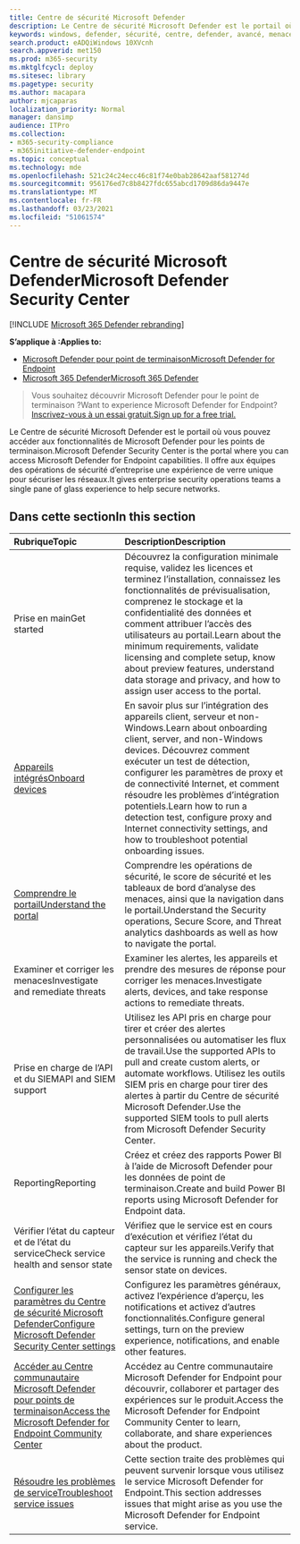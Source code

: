 ```yaml
---
title: Centre de sécurité Microsoft Defender
description: Le Centre de sécurité Microsoft Defender est le portail où vous pouvez accéder à Microsoft Defender pour le point de terminaison.
keywords: windows, defender, sécurité, centre, defender, avancé, menace, protection
search.product: eADQiWindows 10XVcnh
search.appverid: met150
ms.prod: m365-security
ms.mktglfcycl: deploy
ms.sitesec: library
ms.pagetype: security
ms.author: macapara
author: mjcaparas
localization_priority: Normal
manager: dansimp
audience: ITPro
ms.collection:
- m365-security-compliance
- m365initiative-defender-endpoint
ms.topic: conceptual
ms.technology: mde
ms.openlocfilehash: 521c24c24ecc46c81f74e0bab28642aaf581274d
ms.sourcegitcommit: 956176ed7c8b8427fdc655abcd1709d86da9447e
ms.translationtype: MT
ms.contentlocale: fr-FR
ms.lasthandoff: 03/23/2021
ms.locfileid: "51061574"
---
```

# <a name="microsoft-defender-security-center"></a><span data-ttu-id="a2d59-104">Centre de sécurité Microsoft Defender</span><span class="sxs-lookup"><span data-stu-id="a2d59-104">Microsoft Defender Security Center</span></span>

[!INCLUDE [Microsoft 365 Defender rebranding](../../includes/microsoft-defender.md)]

<span data-ttu-id="a2d59-105">**S’applique à :**</span><span class="sxs-lookup"><span data-stu-id="a2d59-105">**Applies to:**</span></span>
- [<span data-ttu-id="a2d59-106">Microsoft Defender pour point de terminaison</span><span class="sxs-lookup"><span data-stu-id="a2d59-106">Microsoft Defender for Endpoint</span></span>](https://go.microsoft.com/fwlink/p/?linkid=2146631)
- [<span data-ttu-id="a2d59-107">Microsoft 365 Defender</span><span class="sxs-lookup"><span data-stu-id="a2d59-107">Microsoft 365 Defender</span></span>](https://go.microsoft.com/fwlink/?linkid=2118804)

> <span data-ttu-id="a2d59-108">Vous souhaitez découvrir Microsoft Defender pour le point de terminaison ?</span><span class="sxs-lookup"><span data-stu-id="a2d59-108">Want to experience Microsoft Defender for Endpoint?</span></span> [<span data-ttu-id="a2d59-109">Inscrivez-vous à un essai gratuit.</span><span class="sxs-lookup"><span data-stu-id="a2d59-109">Sign up for a free trial.</span></span>](https://www.microsoft.com/microsoft-365/windows/microsoft-defender-atp?ocid=docs-wdatp-exposedapis-abovefoldlink)

<span data-ttu-id="a2d59-110">Le Centre de sécurité Microsoft Defender est le portail où vous pouvez accéder aux fonctionnalités de Microsoft Defender pour les points de terminaison.</span><span class="sxs-lookup"><span data-stu-id="a2d59-110">Microsoft Defender Security Center is the portal where you can access Microsoft Defender for Endpoint capabilities.</span></span> <span data-ttu-id="a2d59-111">Il offre aux équipes des opérations de sécurité d’entreprise une expérience de verre unique pour sécuriser les réseaux.</span><span class="sxs-lookup"><span data-stu-id="a2d59-111">It gives enterprise security operations teams a single pane of glass experience to help secure networks.</span></span>

## <a name="in-this-section"></a><span data-ttu-id="a2d59-112">Dans cette section</span><span class="sxs-lookup"><span data-stu-id="a2d59-112">In this section</span></span>

<span data-ttu-id="a2d59-113">Rubrique</span><span class="sxs-lookup"><span data-stu-id="a2d59-113">Topic</span></span> | <span data-ttu-id="a2d59-114">Description</span><span class="sxs-lookup"><span data-stu-id="a2d59-114">Description</span></span>
:---|:---
<span data-ttu-id="a2d59-115">Prise en main</span><span class="sxs-lookup"><span data-stu-id="a2d59-115">Get started</span></span>  |  <span data-ttu-id="a2d59-116">Découvrez la configuration minimale requise, validez les licences et terminez l’installation, connaissez les fonctionnalités de prévisualisation, comprenez le stockage et la confidentialité des données et comment attribuer l’accès des utilisateurs au portail.</span><span class="sxs-lookup"><span data-stu-id="a2d59-116">Learn about the minimum requirements, validate licensing and complete setup, know about preview features, understand data storage and privacy, and how to assign user access to the portal.</span></span>
[<span data-ttu-id="a2d59-117">Appareils intégrés</span><span class="sxs-lookup"><span data-stu-id="a2d59-117">Onboard devices</span></span>](onboard-configure.md) | <span data-ttu-id="a2d59-118">En savoir plus sur l’intégration des appareils client, serveur et non-Windows.</span><span class="sxs-lookup"><span data-stu-id="a2d59-118">Learn about onboarding client, server, and non-Windows devices.</span></span> <span data-ttu-id="a2d59-119">Découvrez comment exécuter un test de détection, configurer les paramètres de proxy et de connectivité Internet, et comment résoudre les problèmes d’intégration potentiels.</span><span class="sxs-lookup"><span data-stu-id="a2d59-119">Learn how to run a detection test, configure proxy and Internet connectivity settings, and how to troubleshoot potential onboarding issues.</span></span>
[<span data-ttu-id="a2d59-120">Comprendre le portail</span><span class="sxs-lookup"><span data-stu-id="a2d59-120">Understand the portal</span></span>](use.md) | <span data-ttu-id="a2d59-121">Comprendre les opérations de sécurité, le score de sécurité et les tableaux de bord d’analyse des menaces, ainsi que la navigation dans le portail.</span><span class="sxs-lookup"><span data-stu-id="a2d59-121">Understand the Security operations, Secure Score, and Threat analytics dashboards as well as how to navigate the portal.</span></span>
<span data-ttu-id="a2d59-122">Examiner et corriger les menaces</span><span class="sxs-lookup"><span data-stu-id="a2d59-122">Investigate and remediate threats</span></span> | <span data-ttu-id="a2d59-123">Examiner les alertes, les appareils et prendre des mesures de réponse pour corriger les menaces.</span><span class="sxs-lookup"><span data-stu-id="a2d59-123">Investigate alerts, devices, and take response actions to remediate threats.</span></span>
<span data-ttu-id="a2d59-124">Prise en charge de l’API et du SIEM</span><span class="sxs-lookup"><span data-stu-id="a2d59-124">API and SIEM support</span></span> | <span data-ttu-id="a2d59-125">Utilisez les API pris en charge pour tirer et créer des alertes personnalisées ou automatiser les flux de travail.</span><span class="sxs-lookup"><span data-stu-id="a2d59-125">Use the supported APIs to pull and create custom alerts, or automate workflows.</span></span> <span data-ttu-id="a2d59-126">Utilisez les outils SIEM pris en charge pour tirer des alertes à partir du Centre de sécurité Microsoft Defender.</span><span class="sxs-lookup"><span data-stu-id="a2d59-126">Use the supported SIEM tools to pull alerts from Microsoft Defender Security Center.</span></span>
<span data-ttu-id="a2d59-127">Reporting</span><span class="sxs-lookup"><span data-stu-id="a2d59-127">Reporting</span></span> | <span data-ttu-id="a2d59-128">Créez et créez des rapports Power BI à l’aide de Microsoft Defender pour les données de point de terminaison.</span><span class="sxs-lookup"><span data-stu-id="a2d59-128">Create and build Power BI reports using Microsoft Defender for Endpoint data.</span></span>
<span data-ttu-id="a2d59-129">Vérifier l’état du capteur et de l’état du service</span><span class="sxs-lookup"><span data-stu-id="a2d59-129">Check service health and sensor state</span></span> | <span data-ttu-id="a2d59-130">Vérifiez que le service est en cours d’exécution et vérifiez l’état du capteur sur les appareils.</span><span class="sxs-lookup"><span data-stu-id="a2d59-130">Verify that the service is running and check the sensor state on devices.</span></span>
[<span data-ttu-id="a2d59-131">Configurer les paramètres du Centre de sécurité Microsoft Defender</span><span class="sxs-lookup"><span data-stu-id="a2d59-131">Configure Microsoft Defender Security Center settings</span></span>](preferences-setup.md) | <span data-ttu-id="a2d59-132">Configurez les paramètres généraux, activez l’expérience d’aperçu, les notifications et activez d’autres fonctionnalités.</span><span class="sxs-lookup"><span data-stu-id="a2d59-132">Configure general settings, turn on the preview experience, notifications, and enable other features.</span></span>
[<span data-ttu-id="a2d59-133">Accéder au Centre communautaire Microsoft Defender pour points de terminaison</span><span class="sxs-lookup"><span data-stu-id="a2d59-133">Access the Microsoft Defender for Endpoint Community Center</span></span>](community.md) | <span data-ttu-id="a2d59-134">Accédez au Centre communautaire Microsoft Defender for Endpoint pour découvrir, collaborer et partager des expériences sur le produit.</span><span class="sxs-lookup"><span data-stu-id="a2d59-134">Access the Microsoft Defender for Endpoint Community Center to learn, collaborate, and share experiences about the product.</span></span>
[<span data-ttu-id="a2d59-135">Résoudre les problèmes de service</span><span class="sxs-lookup"><span data-stu-id="a2d59-135">Troubleshoot service issues</span></span>](troubleshoot-mdatp.md) | <span data-ttu-id="a2d59-136">Cette section traite des problèmes qui peuvent survenir lorsque vous utilisez le service Microsoft Defender for Endpoint.</span><span class="sxs-lookup"><span data-stu-id="a2d59-136">This section addresses issues that might arise as you use the Microsoft Defender for Endpoint service.</span></span>
